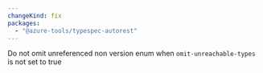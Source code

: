 ```yaml
---
changeKind: fix
packages:
  - "@azure-tools/typespec-autorest"
---
```


Do not omit unreferenced non version enum when `omit-unreachable-types` is not set to true